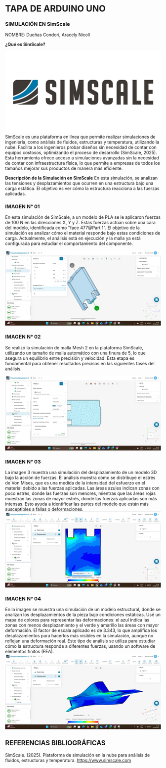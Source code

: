# TAPA DE ARDUINO UNO
### SIMULACIÓN EN SimScale
NOMBRE: Dueñas Condori, Aracely Nicoll

**¿Qué es SimScale?**

![Logo](/Imagenes/simscale.jpg) SimScale es una plataforma en línea que permite realizar simulaciones de ingeniería, como análisis de fluidos, estructuras y temperatura, utilizando la nube. Facilita a los ingenieros probar diseños sin necesidad de contar con equipos costosos, optimizando el proceso de desarrollo (SimScale, 2025). Esta herramienta ofrece acceso a simulaciones avanzadas sin la necesidad de contar con infraestructura física, lo que permite a empresas de todos los tamaños mejorar sus productos de manera más eficiente.


**Descripción de la Simulación en SimScale**
En esta simulación, se analizan las tensiones y desplazamientos que ocurren en una estructura bajo una carga estática. El objetivo es ver cómo la estructura reacciona a las fuerzas aplicadas.

### **IMAGEN N° 01**
En esta simulación de SimScale, a un modelo de PLA se le aplicaron fuerzas de 100 N en las direcciones X, Y y Z. Estas fuerzas actúan sobre una cara del modelo, identificada como "face 477@Part 1". El objetivo de la simulación es analizar cómo el material responde bajo estas condiciones de carga. Actualmente, el análisis está en ejecución y la malla ya está configurada para estudiar el comportamiento del componente.

![Logo](/Imagenes/ARA_4.png)

### **IMAGEN N° 02**
Se realizó la simulación de malla Mesh 2 en la plataforma SimScale, utilizando un tamaño de malla automático con una finura de 5, lo que asegura un equilibrio entre precisión y velocidad. Esta etapa es fundamental para obtener resultados precisos en las siguientes fases del análisis.

![Logo](/Imagenes/ARA_1.png)

### **IMAGEN N° 03**
La imagen 3 muestra una simulación del desplazamiento de un modelo 3D bajo la acción de fuerzas. El análisis muestra cómo se distribuye el estrés de Von Mises, que es una medida de la intensidad del esfuerzo en el material debido a las fuerzas aplicadas. Las áreas azules indican zonas con poco estrés, donde las fuerzas son menores, mientras que las áreas rojas muestran las zonas de mayor estrés, donde las fuerzas aplicadas son más intensas. Esto ayuda a identificar las partes del modelo que están más susceptibles a fallas o deformaciones.
![Logo](/Imagenes/ARA_2.png)

### **IMAGEN N° 04**
En la imagen se muestra una simulación de un modelo estructural, donde se analizan los desplazamientos de la pieza bajo condiciones estáticas. Usé un mapa de colores para representar las deformaciones: el azul indica las zonas con menos desplazamiento y el verde y amarillo las áreas con mayor deformación. El factor de escala aplicado es de 3.343, lo que amplifica los desplazamientos para hacerlos más visibles en la simulación, aunque no reflejan una deformación real. Este tipo de análisis se utiliza para estudiar cómo la estructura responde a diferentes fuerzas, usando un software de elementos finitos (FEA).
![Logo](/Imagenes/ARA_3.png)

## **REFERENCIAS BIBLIOGRÁFICAS**
SimScale. (2025). Plataforma de simulación en la nube para análisis de fluidos, estructuras y temperatura. https://www.simscale.com
